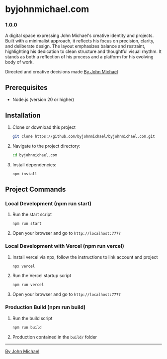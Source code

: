 # byjohnmichael.com

### 1.0.0

A digital space expressing John Michael's creative identity and projects. Built with a minimalist approach, it reflects his focus on precision, clarity, and deliberate design. The layout emphasizes balance and restraint, highlighting his dedication to clean structure and thoughtful visual rhythm. It stands as both a reflection of his process and a platform for his evolving body of work.

Directed and creative decisions made [By John Michael](https://byjohnmichael.com)

## Prerequisites
- Node.js (version 20 or higher)

## Installation
1. Clone or download this project
   ```bash
   git clone https://github.com/byjohnmichael/byjohnmichael.com.git
   ```
2. Navigate to the project directory:
   ```bash
   cd byjohnmichael.com
   ```
3. Install dependencies:
   ```bash
   npm install
   ```

## Project Commands

### Local Development (npm run start)
1. Run the start script
    ```bash
    npm run start
    ```
2. Open your browser and go to `http://localhost:7777`

### Local Development with Vercel (npm run vercel)
1. Install vercel via npx, follow the instructions to link account and project
    ```bash
    npx vercel
    ```
2. Run the Vercel startup script
    ```bash
    npm run vercel
    ```
3. Open your browser and go to `http://localhost:7777`

### Production Build (npm run build)
1. Run the build script
    ```bash
    npm run build
    ```
2. Production contained in the ```build/``` folder
---
[By John Michael](https://byjohnmichael.com)
